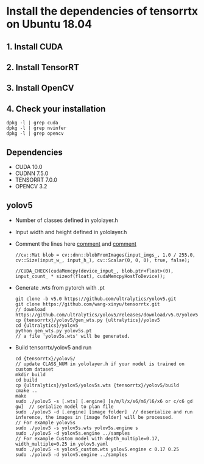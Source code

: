 # Install the dependencies of tensorrtx on Ubuntu 18.04

## 1. Install CUDA
## 2. Install TensorRT
## 3. Install OpenCV
## 4. Check your installation

```
dpkg -l | grep cuda
dpkg -l | grep nvinfer
dpkg -l | grep opencv
```

## Dependencies

* CUDA 10.0
* CUDNN 7.5.0
* TENSORRT 7.0.0
* OPENCV 3.2

## yolov5

* Number of classes defined in yololayer.h
* Input width and height defined in yololayer.h
* Comment the lines here [comment](https://github.com/wang-xinyu/tensorrtx/blob/master/yolov5/calibrator.cpp#L52) and [comment](https://github.com/wang-xinyu/tensorrtx/blob/master/yolov5/calibrator.cpp#L54)

  ```
  //cv::Mat blob = cv::dnn::blobFromImages(input_imgs_, 1.0 / 255.0, cv::Size(input_w_, input_h_), cv::Scalar(0, 0, 0), true, false);

  //CUDA_CHECK(cudaMemcpy(device_input_, blob.ptr<float>(0), input_count_ * sizeof(float), cudaMemcpyHostToDevice));
  ```

* Generate .wts from pytorch with .pt

  ```
  git clone -b v5.0 https://github.com/ultralytics/yolov5.git
  git clone https://github.com/wang-xinyu/tensorrtx.git
  // download https://github.com/ultralytics/yolov5/releases/download/v5.0/yolov5s.pt
  cp {tensorrtx}/yolov5/gen_wts.py {ultralytics}/yolov5
  cd {ultralytics}/yolov5
  python gen_wts.py yolov5s.pt
  // a file 'yolov5s.wts' will be generated.
  ```

* Build tensorrtx/yolov5 and run

  ```
  cd {tensorrtx}/yolov5/
  // update CLASS_NUM in yololayer.h if your model is trained on custom dataset
  mkdir build
  cd build
  cp {ultralytics}/yolov5/yolov5s.wts {tensorrtx}/yolov5/build
  cmake ..
  make
  sudo ./yolov5 -s [.wts] [.engine] [s/m/l/x/s6/m6/l6/x6 or c/c6 gd gw]  // serialize model to plan file
  sudo ./yolov5 -d [.engine] [image folder]  // deserialize and run inference, the images in [image folder] will be processed.
  // For example yolov5s
  sudo ./yolov5 -s yolov5s.wts yolov5s.engine s
  sudo ./yolov5 -d yolov5s.engine ../samples
  // For example Custom model with depth_multiple=0.17, width_multiple=0.25 in yolov5.yaml
  sudo ./yolov5 -s yolov5_custom.wts yolov5.engine c 0.17 0.25
  sudo ./yolov5 -d yolov5.engine ../samples
  ```
